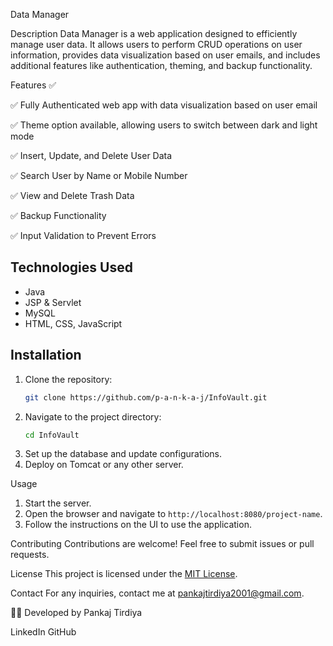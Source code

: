 Data Manager

Description
Data Manager is a web application designed to efficiently manage user data.
It allows users to perform CRUD operations on user information, provides data visualization based on user emails, 
and includes additional features like authentication, theming, and backup functionality.

Features ✅

✅ Fully Authenticated web app with data visualization based on user email

✅ Theme option available, allowing users to switch between dark and light mode

✅ Insert, Update, and Delete User Data

✅ Search User by Name or Mobile Number

✅ View and Delete Trash Data

✅ Backup Functionality

✅ Input Validation to Prevent Errors

## Technologies Used
- Java
- JSP & Servlet
- MySQL
- HTML, CSS, JavaScript


## Installation
1. Clone the repository:
   ```sh
   git clone https://github.com/p-a-n-k-a-j/InfoVault.git
   ```
2. Navigate to the project directory:
   ```sh
   cd InfoVault
   ```
3. Set up the database and update configurations.
4. Deploy on Tomcat or any other server.

Usage
1. Start the server.
2. Open the browser and navigate to `http://localhost:8080/project-name`.
3. Follow the instructions on the UI to use the application.

Contributing
Contributions are welcome! Feel free to submit issues or pull requests.

License
This project is licensed under the [MIT License](LICENSE).

Contact
For any inquiries, contact me at [pankajtirdiya2001@gmail.com](mailto:pankajtirdiya200@gmail.com).


👨‍💻 Developed by Pankaj Tirdiya

LinkedIn
GitHub
